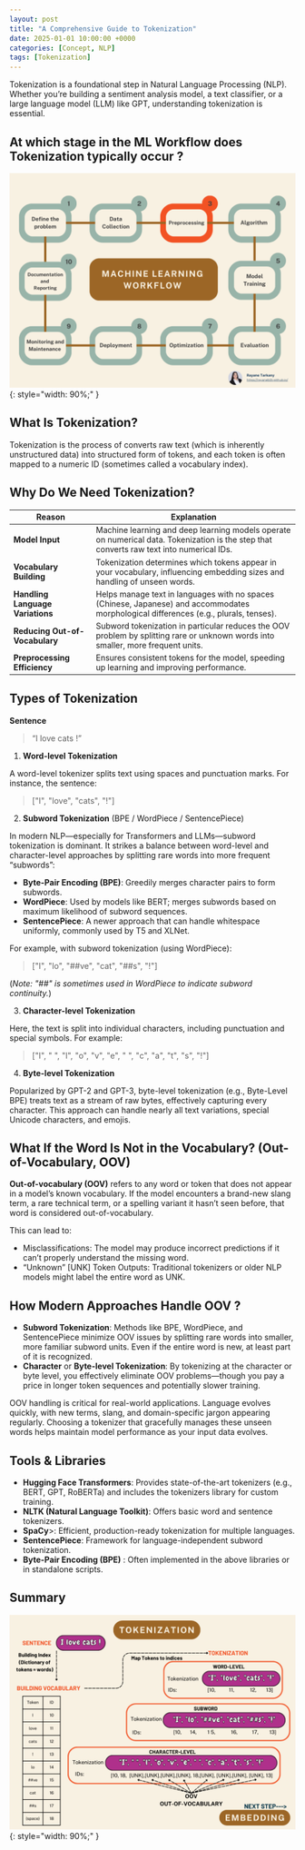 ```yaml
---
layout: post
title: "A Comprehensive Guide to Tokenization"
date: 2025-01-01 10:00:00 +0000
categories: [Concept, NLP]
tags: [Tokenization]
---
```


Tokenization is a foundational step in Natural Language Processing (NLP). Whether you’re building a sentiment analysis model, a text classifier, or a large language model (LLM) like GPT, understanding tokenization is essential. 

## At which stage in the ML Workflow does Tokenization typically occur ?
![AI_Agents](/articles_img/Tokenization/ML_Flow.png){: style="width: 90%;" }

## What Is Tokenization?
Tokenization is the process of converts raw text (which is inherently unstructured data) into structured form of tokens, and each token is often mapped to a numeric ID (sometimes called a vocabulary index).

## Why Do We Need Tokenization?

| Reason                             | Explanation                                                                                                                             |
|------------------------------------|-----------------------------------------------------------------------------------------------------------------------------------------|
| **Model Input**                    | Machine learning and deep learning models operate on numerical data. Tokenization is the step that converts raw text into numerical IDs. |
| **Vocabulary Building**            | Tokenization determines which tokens appear in your vocabulary, influencing embedding sizes and handling of unseen words.               |
| **Handling Language Variations**   | Helps manage text in languages with no spaces (Chinese, Japanese) and accommodates morphological differences (e.g., plurals, tenses).   |
| **Reducing Out-of-Vocabulary**     | Subword tokenization in particular reduces the OOV problem by splitting rare or unknown words into smaller, more frequent units.         |
| **Preprocessing Efficiency**       | Ensures consistent tokens for the model, speeding up learning and improving performance.                                                |



## Types of Tokenization

**Sentence**
> “I love cats !”

1. **Word-level Tokenization**

A word-level tokenizer splits text using spaces and punctuation marks. For instance, the sentence:
> ["I", "love", "cats", "!"]

2. **Subword Tokenization** (BPE / WordPiece / SentencePiece)

In modern NLP—especially for Transformers and LLMs—subword tokenization is dominant. It strikes a balance between word-level and character-level approaches by splitting rare words into more frequent “subwords”:

- <b>Byte-Pair Encoding (BPE)</b>: Greedily merges character pairs to form subwords.
- <b>WordPiece</b>: Used by models like BERT; merges subwords based on maximum likelihood of subword sequences.
- <b>SentencePiece</b>: A newer approach that can handle whitespace uniformly, commonly used by T5 and XLNet.

For example, with subword tokenization (using WordPiece):
> ["I", "lo", "##ve", "cat", "##s", "!"]

(*Note: "##" is sometimes used in WordPiece to indicate subword continuity.*)


3. **Character-level Tokenization**

Here, the text is split into individual characters, including punctuation and special symbols. For example:
> ["I", " ", "l", "o", "v", "e", " ", "c", "a", "t", "s", "!"]


4. **Byte-level Tokenization**

Popularized by GPT-2 and GPT-3, byte-level tokenization (e.g., Byte-Level BPE) treats text as a stream of raw bytes, effectively capturing every character. This approach can handle nearly all text variations, special Unicode characters, and emojis.


## What If the Word Is Not in the Vocabulary? (Out-of-Vocabulary, OOV)
**Out-of-vocabulary (OOV)** refers to any word or token that does not appear in a model’s known vocabulary. If the model encounters a brand-new slang term, a rare technical term, or a spelling variant it hasn’t seen before, that word is considered out-of-vocabulary. 

This can lead to:
- Misclassifications: The model may produce incorrect predictions if it can’t properly understand the missing word.
- “Unknown” [UNK] Token Outputs: Traditional tokenizers or older NLP models might label the entire word as UNK.

## How Modern Approaches Handle OOV ?
- **Subword Tokenization**: Methods like BPE, WordPiece, and SentencePiece minimize OOV issues by splitting rare words into smaller, more familiar subword units. Even if the entire word is new, at least part of it is recognized.
- **Character** or **Byte-level Tokenization**: By tokenizing at the character or byte level, you effectively eliminate OOV problems—though you pay a price in longer token sequences and potentially slower training.

OOV handling is critical for real-world applications. Language evolves quickly, with new terms, slang, and domain-specific jargon appearing regularly. Choosing a tokenizer that gracefully manages these unseen words helps maintain model performance as your input data evolves.

## Tools & Libraries
- **Hugging Face Transformers**: Provides state-of-the-art tokenizers (e.g., BERT, GPT, RoBERTa) and includes the tokenizers library for custom training.
- **NLTK (Natural Language Toolkit)**: Offers basic word and sentence tokenizers.
- **SpaCy**>: Efficient, production-ready tokenization for multiple languages.
- **SentencePiece**: Framework for language-independent subword tokenization.
- **Byte-Pair Encoding (BPE)** : Often implemented in the above libraries or in standalone scripts.

## Summary
![Tokenization Summary](/articles_img/Tokenization/Tokenization_summary.png){: style="width: 90%;" }
